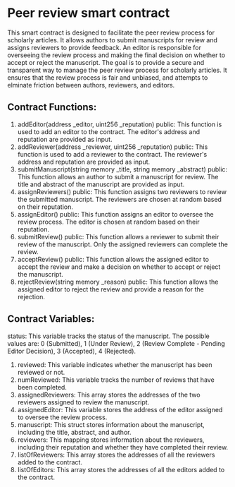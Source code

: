 # Peer review smart contract

This smart contract is designed to facilitate the peer review process for scholarly articles. It allows authors to submit manuscripts for review and assigns reviewers to provide feedback. An editor is responsible for overseeing the review process and making the final decision on whether to accept or reject the manuscript. The goal is to provide a secure and transparent way to manage the peer review process for scholarly articles. It ensures that the review process is fair and unbiased, and attempts to elminate friction between authors, reviewers, and editors.

## Contract Functions:

1. addEditor(address \_editor, uint256 \_reputation) public: This function is used to add an editor to the contract. The editor's address and reputation are provided as input.
2. addReviewer(address \_reviewer, uint256 \_reputation) public: This function is used to add a reviewer to the contract. The reviewer's address and reputation are provided as input.
3. submitManuscript(string memory \_title, string memory \_abstract) public: This function allows an author to submit a manuscript for review. The title and abstract of the manuscript are provided as input.
4. assignReviewers() public: This function assigns two reviewers to review the submitted manuscript. The reviewers are chosen at random based on their reputation.
5. assignEditor() public: This function assigns an editor to oversee the review process. The editor is chosen at random based on their reputation.
6. submitReview() public: This function allows a reviewer to submit their review of the manuscript. Only the assigned reviewers can complete the review.
7. acceptReview() public: This function allows the assigned editor to accept the review and make a decision on whether to accept or reject the manuscript.
8. rejectReview(string memory \_reason) public: This function allows the assigned editor to reject the review and provide a reason for the rejection.

## Contract Variables:

status: This variable tracks the status of the manuscript. The possible values are: 0 (Submitted), 1 (Under Review), 2 (Review Complete - Pending Editor Decision), 3 (Accepted), 4 (Rejected).

1. reviewed: This variable indicates whether the manuscript has been reviewed or not.
2. numReviewed: This variable tracks the number of reviews that have been completed.
3. assignedReviewers: This array stores the addresses of the two reviewers assigned to review the manuscript.
4. assignedEditor: This variable stores the address of the editor assigned to oversee the review process.
5. manuscript: This struct stores information about the manuscript, including the title, abstract, and author.
6. reviewers: This mapping stores information about the reviewers, including their reputation and whether they have completed their review.
7. listOfReviewers: This array stores the addresses of all the reviewers added to the contract.
8. listOfEditors: This array stores the addresses of all the editors added to the contract.
